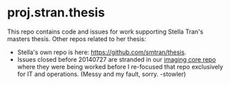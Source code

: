 proj.stran.thesis
=================

This repo contains code and issues for work supporting Stella Tran's masters thesis. Other repos related to her thesis:
- Stella's own repo is here: https://github.com/smtran/thesis.
- Issues closed before 20140727 are stranded in our [imaging core repo](https://github.com/stowler/imagingcore/issues?milestone=13&state=closed) where they were being worked before I re-focused that repo exclusively for IT and operations. (Messy and my fault, sorry. -stowler)
